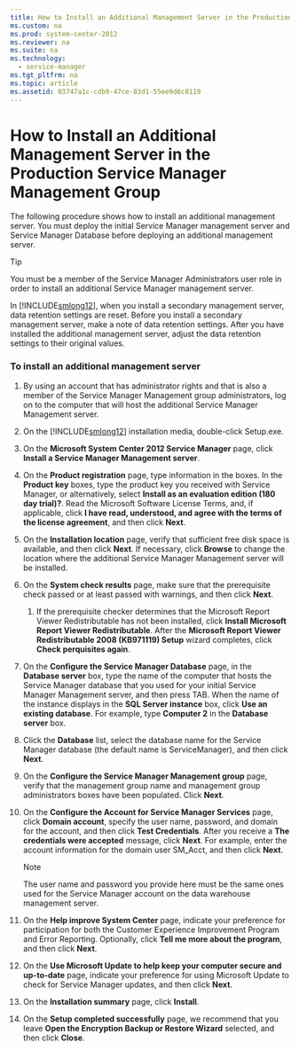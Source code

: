 ```yaml
---
title: How to Install an Additional Management Server in the Production Service Manager Management Group
ms.custom: na
ms.prod: system-center-2012
ms.reviewer: na
ms.suite: na
ms.technology: 
  - service-manager
ms.tgt_pltfrm: na
ms.topic: article
ms.assetid: 03747a1c-cdb9-47ce-83d1-55ee9d6c8119
---
```

# How to Install an Additional Management Server in the Production Service Manager Management Group
The following procedure shows how to install an additional management server. You must deploy the initial Service Manager management server and Service Manager Database before deploying an additional management server.

> [!TIP]
> You must be a member of the Service Manager Administrators user role in order to install an additional Service Manager management server.

In [!INCLUDE[smlong12](./Token/smlong12_md.md)], when you install a secondary management server, data retention settings are reset. Before you install a secondary management server, make a note of data retention settings. After you have installed the additional management server, adjust the data retention settings to their original values.

### To install an additional management server

1.  By using an account that has administrator rights and that is also a member of the Service Manager Management group administrators, log on to the computer that will host the additional Service Manager Management server.

2.  On the [!INCLUDE[smlong12](./Token/smlong12_md.md)] installation media, double\-click Setup.exe.

3.  On the **Microsoft System Center 2012 Service Manager** page, click **Install a Service Manager Management server**.

4.  On the **Product registration** page, type information in the boxes. In the **Product key** boxes, type the product key you received with Service Manager, or alternatively, select **Install as an evaluation edition \(180 day trial\)?**. Read the Microsoft Software License Terms, and, if applicable, click **I have read, understood, and agree with the terms of the license agreement**, and then click **Next**.

5.  On the **Installation location** page, verify that sufficient free disk space is available, and then click **Next**. If necessary, click **Browse** to change the location where the additional Service Manager Management server will be installed.

6.  On the **System check results** page, make sure that the prerequisite check passed or at least passed with warnings, and then click **Next**.

    1.  If the prerequisite checker determines that the Microsoft Report Viewer Redistributable has not been installed, click **Install Microsoft Report Viewer Redistributable**. After the **Microsoft Report Viewer Redistributable 2008 \(KB971119\) Setup** wizard completes, click **Check perquisites again**.

7.  On the **Configure the Service Manager Database** page, in the **Database server** box, type the name of the computer that hosts the Service Manager database that you used for your initial Service Manager Management server, and then press TAB. When the name of the instance displays in the **SQL Server instance** box, click **Use an existing database**. For example, type **Computer 2** in the **Database server** box.

8.  Click the **Database** list, select the database name for the Service Manager database \(the default name is ServiceManager\), and then click **Next**.

9. On the **Configure the Service Manager Management group** page, verify that the management group name and management group administrators boxes have been populated. Click **Next**.

10. On the **Configure the Account for Service Manager Services** page, click **Domain account**, specify the user name, password, and domain for the account, and then click **Test Credentials**. After you receive a **The credentials were accepted** message, click **Next**. For example, enter the account information for the domain user SM\_Acct, and then click **Next**.

    > [!NOTE]
    > The user name and password you provide here must be the same ones used for the Service Manager account on the data warehouse management server.

11. On the **Help improve System Center** page, indicate your preference for participation for both the Customer Experience Improvement Program and Error Reporting. Optionally, click **Tell me more about the program**, and then click **Next**.

12. On the **Use Microsoft Update to help keep your computer secure and up\-to\-date** page, indicate your preference for using Microsoft Update to check for Service Manager updates, and then click **Next**.

13. On the **Installation summary** page, click **Install**.

14. On the **Setup completed successfully** page, we recommend that you leave **Open the Encryption Backup or Restore Wizard** selected, and then click **Close**.


